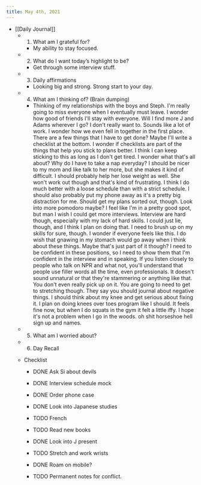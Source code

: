 ```yaml
---
title: May 4th, 2021
---
```


- [[Daily Journal]]
	 - 1. What am I grateful for?
		 - My ability to stay focused.

	 - 2. What do I want today’s highlight to be?
		 - Get through some interview stuff.

	 - 3. Daily affirmations
		 - Looking big and strong. Strong start to your day.

	 - 4. What am I thinking of? (Brain dumping)
		 - Thinking of my relationships with the boys and Steph. I'm really going to miss everyone when I eventually must leave. I wonder how good of friends I'll stay with everyone. Will I find more J and Adams wherever I go? I don't really want to. Sounds like a lot of work. I wonder how we even fell in together in the first place. There are a few things that I have to get done? Maybe I'll write a checklist at the bottom. I wonder if checklists are part of the things that help you stick to plans better. I think I can keep sticking to this as long as I don't get tired. I wonder what that's all about? Why do I have to take a nap everyday? I should be nicer to my mom and like talk to her more, but she makes it kind of difficult. I should probably help her lose weight as well. She won't work out though and that's kind of frustrating. I think I do much better with a loose schedule than with a strict schedule. I should also probably put my phone away as it's a pretty big distraction for me. Should get my plans sorted out, though. Look into more pomodoro maybe? I feel like I'm in a pretty good spot, but man I wish I could get more interviews. Interview are hard though, especially with my lack of hard skills. I could just lie, though, and I think I plan on doing that. I need to brush up on my skills for sure, though. I wonder if everyone feels like this. I do wish that gnawing in my stomach would go away when i think about these things. Maybe that's just part of it though? I need to be confident in these positions, so I need to show them that I'm confident in the interview and in speaking. If you listen closely to people who talk on NPR and what not, you'll understand that people use filler words all the time, even professionals. It doesn't sound unnatural or that they're stammering or anything like that. You don't even really pick up on it. You are going to need to get to stretching though. They say you should journal about negative things. I should think about my knee and get serious about fixing it. I plan on doing knees over toes program like I should. It feels fine now, but when I do squats in the gym it felt a little iffy. I hope it's not a problem when I go in the woods. oh shit horseshoe hell sign up and names.

	 - 5. What am I worried about?

	 - 6. Day Recall

	 - Checklist
		 - DONE Ask Si about devils

		 - DONE Interview schedule mock

		 - DONE Order phone case 

		 - DONE Look into Japanese studies 

		 - TODO French

		 - TODO Read new books

		 - DONE Look into J present

		 - TODO Stretch and work wrists

		 - DONE Roam on mobile?

		 - TODO Permanent notes for conflict.
